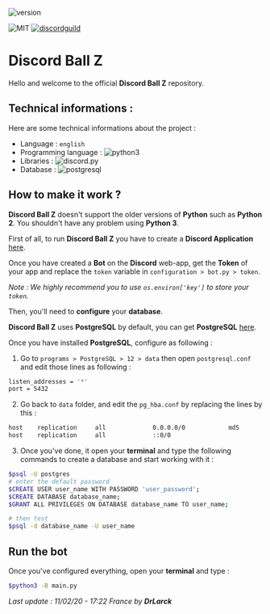 ![version](https://img.shields.io/badge/version-3.0.3-orange.svg)

![MIT](https://img.shields.io/github/license/DrLarck/discordballz)
[![discordguild](https://discordapp.com/api/guilds/531560539638202368/widget.png)](https://discord.gg/gwpJgtS)

# Discord Ball Z

Hello and welcome to the official **Discord Ball Z** repository.

## Technical informations :

Here are some technical informations about the project :

- Language : `english`
- Programming language : ![python3](https://img.shields.io/badge/python-3.7-yellow.svg)
- Libraries : ![discord.py](https://img.shields.io/badge/discord-py-blue.svg)
- Database : ![postgresql](https://img.shields.io/badge/postgre-sql-blue.svg?logo=postgresql)

## How to make it work ?

**Discord Ball Z** doesn't support the older versions of **Python** such as **Python 2**. You shouldn't have any problem using **Python 3**.

First of all, to run **Discord Ball Z** you have to create a **Discord Application** [here](https://discordapp.com/developers/applications/).

Once you have created a **Bot** on the **Discord** web-app, get the **Token** of your app and replace the `token` variable in `configuration > bot.py > token`.

*Note : We highly recommend you to use `os.environ['key']` to store your `token`.*

Then, you'll need to **configure** your **database**.

**Discord Ball Z** uses **PostgreSQL** by default, you can get **PostgreSQL** [here](https://www.postgresql.org/download/).

Once you have installed **PostgreSQL**, configure as following :

1. Go to `programs > PostgreSQL > 12 > data` then open `postgresql.conf` and edit those lines as following :

```bash
listen_addresses = '*'
port = 5432
```

2. Go back to `data` folder, and edit the `pg_hba.conf` by replacing the lines by this :

```bash
host    replication     all             0.0.0.0/0            md5
host    replication     all             ::0/0                
```

3. Once you've done, it open your **terminal** and type the following commands to create a database and start working with it :

```bash
$psql -U postgres
# enter the default password
$CREATE USER user_name WITH PASSWORD 'user_password';
$CREATE DATABASE database_name;
$GRANT ALL PRIVILEGES ON DATABASE database_name TO user_name;

# then test 
$psql -d database_name -U user_name
```

## Run the bot

Once you've configured everything, open your **terminal** and type :

```bash
$python3 -B main.py
```

*Last update : 11/02/20 - 17:22 France by **DrLarck***